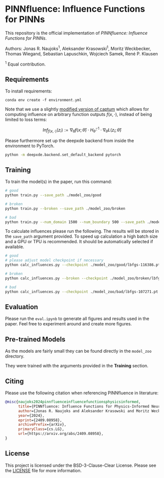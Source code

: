 # PINNfluence: Influence Functions for PINNs

This repository is the official implementation of _PINNfluence: Influence Functions for PINNs_. 

Authors: Jonas R. Naujoks<sup>1</sup>, Aleksander Krasowski<sup>1</sup>, Moritz Weckbecker, Thomas Wiegand, Sebastian Lapuschkin, Wojciech Samek, René P. Klausen

<sup>1</sup> Equal contribution.

## Requirements

To install requirements:

```setup
conda env create -f environment.yml
```

Note that we use a slightly [modified version of captum](https://github.com/aleks-krasowski/captum) which allows for computing influence on arbitrary function outputs $f(x,\cdot)$, instead of being limited to loss terms:

$$
Inf_{f(x,\cdot)} (z_i) := \nabla_{\hat\theta} f(x;\hat\theta) \cdot H_{\hat\theta}^{-1} \cdot \nabla_{\hat\theta} L(z_i; \hat\theta) 
$$

Please furthermore set up the deepxde backend from inside the environment to PyTorch.

```bash 
python -m deepxde.backend.set_default_backend pytorch
```

## Training

To train the model(s) in the paper, run this command:

```bash 
# good 
python train.py --save_path ./model_zoo/good

# broken
python train.py --broken --save_path ./model_zoo/broken

# bad
python train.py --num_domain 1500 --num_boundary 500 --save_path ./model_zoo/broken
```

To calculate influences please run the following. The results will be stored in the `save_path` argument provided.
To speed up calculation a high batch size and a GPU or TPU is recommended. It should be automatically selected if available.

```bash 
# good 
# please adjust model checkpoint if necessary
python calc_influences.py --checkpoint ./model_zoo/good/lbfgs-116386.pt --save_path ./model_zoo/good_influences --train_x_path ./model_zoo/good/train_x.npy --batch_size <what_your_hardware_allows>

# broken 
python calc_influences.py --broken --checkpoint ./model_zoo/broken/lbfgs-122314.pt --save_path ./model_zoo/broken_influences --train_x_path ./model_zoo/broken/train_x.npy --batch_size <what_your_hardware_allows>

# bad
python calc_influences.py --checkpoint ./model_zoo/bad/lbfgs-107271.pt --save_path ./model_zoo/bad_influences --train_x_path ./model_zoo/bad/train_x.npy --batch_size <what_your_hardware_allows>
```

## Evaluation

Please run the `eval.ipynb` to generate all figures and results used in the paper. Feel free to experiment around and create more figures.

## Pre-trained Models

As the models are fairly small they can be found directly in the `model_zoo` directory.

They were trained with the arguments provided in the **Training** section.

## Citing 

Please use the following citation when referencing PINNfluence in literature:

```bibtex
@misc{naujoks2024pinnfluenceinfluencefunctionsphysicsinformed,
      title={PINNfluence: Influence Functions for Physics-Informed Neural Networks}, 
      author={Jonas R. Naujoks and Aleksander Krasowski and Moritz Weckbecker and Thomas Wiegand and Sebastian Lapuschkin and Wojciech Samek and René P. Klausen},
      year={2024},
      eprint={2409.08958},
      archivePrefix={arXiv},
      primaryClass={cs.LG},
      url={https://arxiv.org/abs/2409.08958}, 
}
```

## License

This project is licensed under the BSD-3-Clause-Clear License. Please see the [LICENSE](./LICENSE) file for more information.